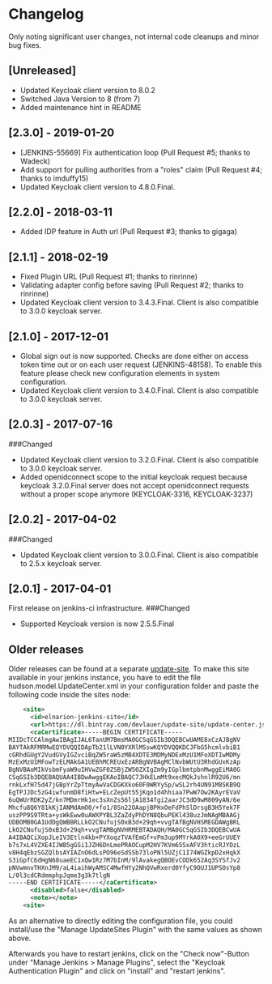# Changelog

Only noting significant user changes, not internal code cleanups and minor bug fixes.

## [Unreleased]
- Updated Keycloak client version to 8.0.2
- Switched Java Version to 8 (from 7) 
- Added maintenance hint in README


## [2.3.0] - 2019-01-20
- [JENKINS-55669] Fix authentication loop  (Pull Request #5; thanks to Wadeck)
- Add support for pulling authorities from a "roles" claim (Pull Request #4; thanks to imduffy15)
- Updated Keycloak client version to 4.8.0.Final. 


## [2.2.0] - 2018-03-11
- Added IDP feature in Auth url (Pull Request #3; thanks to gigaga)


## [2.1.1] - 2018-02-19
- Fixed Plugin URL (Pull Request #1; thanks to rinrinne)
- Validating adapter config before saving (Pull Request #2; thanks to rinrinne)
- Updated Keycloak client version to 3.4.3.Final. Client is also compatible to 3.0.0 keycloak server.


## [2.1.0] - 2017-12-01
- Global sign out is now supported. Checks are done either on access token time out or on each user request (JENKINS-48158). To enable this feature please check new configuration elements in system configuration.
- Updated Keycloak client version to 3.4.0.Final. Client is also compatible to 3.0.0 keycloak server.

## [2.0.3] - 2017-07-16
###Changed
- Updated Keycloak client version to 3.2.0.Final. Client is also compatible to 3.0.0 keycloak server.
- Added openidconnect scope to the initial keycloak request because keycloak 3.2.0.Final server does not accept openidconnect requests without a proper scope anymore (KEYCLOAK-3316, KEYCLOAK-3237)

## [2.0.2] - 2017-04-02
###Changed
- Updated Keycloak client version to 3.0.0.Final. Client is also compatible to 2.5.x keycloak server.

## [2.0.1] - 2017-04-01
First release on jenkins-ci infrastructure. 
###Changed
- Supported Keycloak version is now 2.5.5.Final

## Older releases
Older releases can be found at a separate [update-site](https://dl.bintray.com/devlauer/update-site/update-center.json). 
To make this site available in your jenkins instance, you have to edit the file hudson.model.UpdateCenter.xml in your configuration folder and paste the following code inside the sites node:

```xml
    <site>
      <id>elnarion-jenkins-site</id>
      <url>https://dl.bintray.com/devlauer/update-site/update-center.json</url>
      <caCertificate>-----BEGIN CERTIFICATE-----
MIIDcTCCAlmgAwIBAgIJAL6TanUM7BmsMA0GCSqGSIb3DQEBCwUAME8xCzAJBgNV
BAYTAkRFMRMwEQYDVQQIDApTb21lLVN0YXRlMSswKQYDVQQKDCJFbG5hcmlvbiB1
cGRhdGUgY2VudGVyIGZvciBqZW5raW5zMB4XDTE3MDMyNDExMzU1MFoXDTIwMDMy
MzExMzU1MFowTzELMAkGA1UEBhMCREUxEzARBgNVBAgMClNvbWUtU3RhdGUxKzAp
BgNVBAoMIkVsbmFyaW9uIHVwZGF0ZSBjZW50ZXIgZm9yIGplbmtpbnMwggEiMA0G
CSqGSIb3DQEBAQUAA4IBDwAwggEKAoIBAQC7JHkELmMt9xecMQkJshnlR92U6/mn
rnkLxfH75d47jGBpYrZpTtmyAwVaCDGKXko60F0WRYySp/wSL2rh4UN91M8SKB9Q
EgTPJJDc5zG4iwfunmD8fiHtw+ELcZepUt55jKqo1d4hhiaa7PwW7Ow2KAyrEVaV
6uQWUrRDK2yZ/kn7MDmrHk1ec3sXnZs56ljA1834fgi2aarJC3dD9wM809yAN/6e
Mhcfu8Q6Y81kKjIANMdAmO0/+fo1/8Sn22OAapjBPHxOeFdPhSlDrsgB3H5Yek7F
uszPP9S9TRta+ysWkEww0uAWXPYBL3ZaZdyPhDYN8QbuPEKl438uzJmNAgMBAAGj
UDBOMB0GA1UdDgQWBBRLLkO2CNufujS0xB3d+29qh+vvgTAfBgNVHSMEGDAWgBRL
LkO2CNufujS0xB3d+29qh+vvgTAMBgNVHRMEBTADAQH/MA0GCSqGSIb3DQEBCwUA
A4IBAQCiXopJLeIV3Etln4kb+PYXoqzTVAfEmGf+vPm3up9MYrkA0X9+eeGrUUEY
b7s7xL4VZXE4IJWB5gGSi1JZH6DnLmePRAOCupM2HV7KVm65SxAFV3hticRJYDzL
v8H4qEbzSGZQlbsAYIAZnO6dLsPO96eSdSSb73loPNl5UZjC1I74WGZkpD2xHqkX
S3iGpfC6dHgN68uaeEC1xQw1Rz7M7bInM/9lAvakegQBOEvCODk652Aq3SYSfJv2
pNVwmnvTHXnJM9/aL4iaihWyAMSC4MwfHYy2NhQVwRxerd0YfyC9OUJ1UPSOsYp8
L/0l3cdCRdmmphpJqme3g3k7tlgN
-----END CERTIFICATE-----</caCertificate>
      <disabled>false</disabled>
      <note></note>
    <site>
```

As an alternative to directly editing the configuration file, you could install/use the "Manage UpdateSites Plugin" with the same values as shown above.

Afterwards you have to restart jenkins, click on the "Check now"-Button under "Manage Jenkins > Manage Plugins", select the "Keycloak Authentication Plugin" and click on "install" and "restart jenkins".
